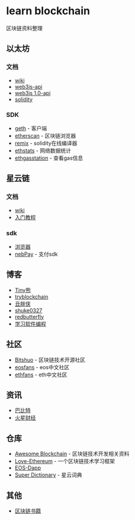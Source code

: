 # learn blockchain
区块链资料整理

## 以太坊
### 文档
- [wiki](https://github.com/ethereum/wiki/wiki)
- [web3js-api](https://github.com/ethereum/wiki/wiki/JavaScript-API)
- [web3js 1.0-api](http://web3js.readthedocs.io/en/1.0/index.html)
- [solidity](https://solidity.readthedocs.io/en/v0.4.24/)
### SDK
- [geth](https://github.com/ethereum/go-ethereum) - 客户端
- [etherscan](https://etherscan.io/) - 区块链浏览器
- [remix](http://remix.ethereum.org/) - solidity在线编译器
- [ethstats](https://ethstats.net/) - 网络数据统计
- [ethgasstation](https://ethgasstation.info/index.php) - 查看gas信息
## 星云链
### 文档
- [wiki](https://github.com/nebulasio/wiki/wiki)
- [入门教程](https://blog.nebulas.io/2018/04/28/nebulas-incentive-program%E2%80%8A-%E2%80%8A-demo/)
### sdk
- [浏览器](https://explorer.nebulas.io/#/)
- [nebPay](https://github.com/nebulasio/nebPay) - 支付sdk

## 博客
- [Tiny熊](https://learnblockchain.cn/)
- [tryblockchain](http://me.tryblockchain.org/)
- [丑胖侠](https://blog.csdn.net/column/details/13651.html)
- [shuke0327](https://www.jianshu.com/u/29f865fe3598)
- [redbutterfly](https://www.jianshu.com/u/32a4f66e419b)
- [学习软件编程](http://blog.hubwiz.com/)
## 社区
- [Bitshuo](https://bitshuo.com/) - 区块链技术开源社区
- [eosfans](https://eosfans.io/) - eos中文社区
- [ethfans](https://eosfans.io/) - eth中文社区
## 资讯
- [巴比特](http://www.8btc.com)
- [火星财经](http://www.huoxing24.com/)
## 仓库
- [Awesome Blockchain](https://github.com/chaozh/awesome-blockchain-cn) - 区块链技术开发相关资料
- [Love-Ethereum](https://github.com/xianfeng92/Love-Ethereum) - 一个区块链技术学习框架
- [EOS-Dapp](https://github.com/PeterHuZQ/EOS-Dapp)
- [Super Dictionary](https://github.com/15010159959/super-dictionary) - 星云词典
## 其他
- [区块链书籍](https://sale.jd.com/act/dqtmRyTIuQkFHG4.html?cu=true&utm_source=segmentfault.com&utm_medium=tuiguang&utm_campaign=t_1000470991_&utm_term=7caaffb4dd9e4147ba7e5fd2ce98325c&abt=3)

